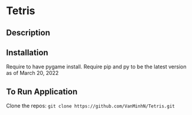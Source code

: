 # Tetris

Description 
-----------

Installation 
------------
Require to have pygame install.
Require pip and py to be the latest version as of March 20, 2022

To Run Application 
------------------
Clone the repos: ``git clone https://github.com/VanMinhN/Tetris.git``

